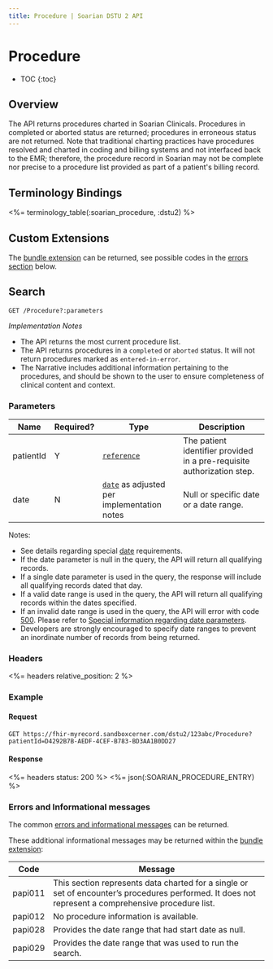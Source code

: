 ```yaml
---
title: Procedure | Soarian DSTU 2 API
---
```


# Procedure

* TOC
{:toc}

## Overview

The API returns procedures charted in Soarian Clinicals. Procedures in completed or aborted status are returned; procedures in erroneous status are not returned. Note that traditional charting practices have procedures resolved and charted in coding and billing systems and not interfaced back to the EMR; therefore, the procedure record in Soarian may not be complete nor precise to a procedure list provided as part of a patient's billing record.

## Terminology Bindings

<%= terminology_table(:soarian_procedure, :dstu2) %>

## Custom Extensions

The [bundle extension] can be returned, see possible codes in the [errors section] below.

## Search

    GET /Procedure?:parameters

_Implementation Notes_

* The API returns the most current procedure list.
* The API returns procedures in a `completed` or `aborted` status. It will not return procedures marked as `entered-in-error`.
* The Narrative includes additional information pertaining to the procedures, and should be shown to the user to ensure completeness of clinical content and context.

### Parameters

 Name      | Required? | Type                                          | Description
-----------|-----------|-----------------------------------------------|------------------------------------------------------------------------
 patientId | Y         | [`reference`]                                 | The patient identifier provided in a pre-requisite authorization step.
 date      | N         | [`date`] as adjusted per implementation notes | Null or specific date or a date range.

Notes:

* See details regarding special [date][date-parameter] requirements.
* If the date parameter is null in the query, the API will return all qualifying records.
* If a single date parameter is used in the query, the response will include all qualifying records dated that day.
* If a valid date range is used in the query, the API will return all qualifying records within the dates specified.
* If an invalid date range is used in the query, the API will error with code [500][common-errors]. Please refer to [Special information regarding date parameters][date-parameter].
* Developers are strongly encouraged to specify date ranges to prevent an inordinate number of records from being returned.

### Headers

<%= headers relative_position: 2 %>

### Example

#### Request

    GET https://fhir-myrecord.sandboxcerner.com/dstu2/123abc/Procedure?patientId=D4292B7B-AEDF-4CEF-B783-BD3AA1B0DD27

#### Response

<%= headers status: 200 %>
<%= json(:SOARIAN_PROCEDURE_ENTRY) %>

### Errors and Informational messages

The common [errors and informational messages][common-errors] can be returned.

These additional informational messages may be returned within the [bundle extension]:

 Code    | Message
---------|-----------------------------------------------------------------------------------------------------------------------------------------------------
 papi011 | This section represents data charted for a single or set of encounter’s procedures performed. It does not represent a comprehensive procedure list.
 papi012 | No procedure information is available.
 papi028 | Provides the date range that had start date as null.
 papi029 | Provides the date range that was used to run the search.

[bundle extension]: ../../#bundle-message-extension
[errors section]: #errors-and-informational-messages
[`reference`]: http://hl7.org/fhir/DSTU2/search.html#reference
[`date`]: http://hl7.org/fhir/DSTU2/search.html#date
[common-errors]: ../../common-errors
[date-parameter]: ../../#special-information-regarding-date-parameters
